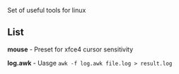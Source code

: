 Set of useful tools for linux

## List
**mouse** - Preset for xfce4 cursor sensitivity

**log.awk** - Uasge `awk -f log.awk file.log > result.log`
